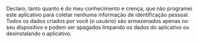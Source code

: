 Declaro, tanto quanto é do meu conhecimento e crença, que não programei este aplicativo para coletar nenhuma informação de identificação pessoal. Todos os dados criados por você (o usuário) são armazenados apenas no seu dispositivo e podem ser apagados limpando os dados do aplicativo ou desinstalando o aplicativo.
